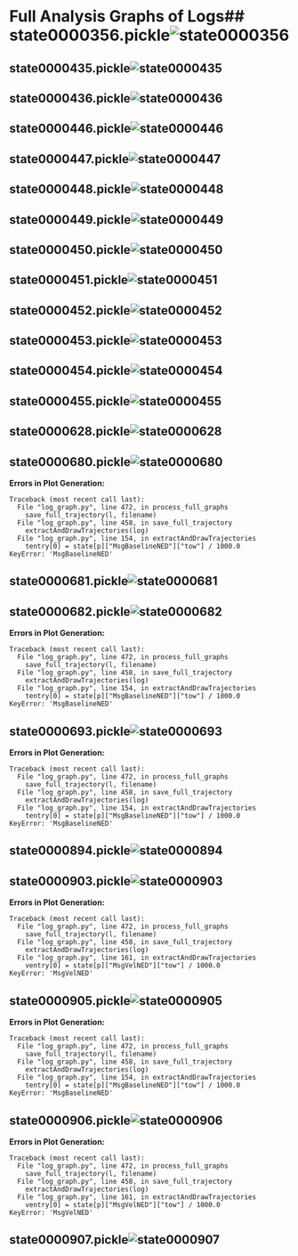 # Full Analysis Graphs of Logs## state0000356.pickle![state0000356](https://raw.githubusercontent.com/njoubert/spooky/master/logs/state0000356.iconic.png)
## state0000435.pickle![state0000435](https://raw.githubusercontent.com/njoubert/spooky/master/logs/state0000435.iconic.png)
## state0000436.pickle![state0000436](https://raw.githubusercontent.com/njoubert/spooky/master/logs/state0000436.iconic.png)
## state0000446.pickle![state0000446](https://raw.githubusercontent.com/njoubert/spooky/master/logs/state0000446.iconic.png)
## state0000447.pickle![state0000447](https://raw.githubusercontent.com/njoubert/spooky/master/logs/state0000447.iconic.png)
## state0000448.pickle![state0000448](https://raw.githubusercontent.com/njoubert/spooky/master/logs/state0000448.iconic.png)
## state0000449.pickle![state0000449](https://raw.githubusercontent.com/njoubert/spooky/master/logs/state0000449.iconic.png)
## state0000450.pickle![state0000450](https://raw.githubusercontent.com/njoubert/spooky/master/logs/state0000450.iconic.png)
## state0000451.pickle![state0000451](https://raw.githubusercontent.com/njoubert/spooky/master/logs/state0000451.iconic.png)
## state0000452.pickle![state0000452](https://raw.githubusercontent.com/njoubert/spooky/master/logs/state0000452.iconic.png)
## state0000453.pickle![state0000453](https://raw.githubusercontent.com/njoubert/spooky/master/logs/state0000453.iconic.png)
## state0000454.pickle![state0000454](https://raw.githubusercontent.com/njoubert/spooky/master/logs/state0000454.iconic.png)
## state0000455.pickle![state0000455](https://raw.githubusercontent.com/njoubert/spooky/master/logs/state0000455.iconic.png)
## state0000628.pickle![state0000628](https://raw.githubusercontent.com/njoubert/spooky/master/logs/state0000628.iconic.png)
## state0000680.pickle![state0000680](https://raw.githubusercontent.com/njoubert/spooky/master/logs/state0000680.iconic.png)
**Errors in Plot Generation:**
```
Traceback (most recent call last):
  File "log_graph.py", line 472, in process_full_graphs
    save_full_trajectory(l, filename)
  File "log_graph.py", line 458, in save_full_trajectory
    extractAndDrawTrajectories(log)
  File "log_graph.py", line 154, in extractAndDrawTrajectories
    tentry[0] = state[p]["MsgBaselineNED"]["tow"] / 1000.0
KeyError: 'MsgBaselineNED'
```
## state0000681.pickle![state0000681](https://raw.githubusercontent.com/njoubert/spooky/master/logs/state0000681.iconic.png)
## state0000682.pickle![state0000682](https://raw.githubusercontent.com/njoubert/spooky/master/logs/state0000682.iconic.png)
**Errors in Plot Generation:**
```
Traceback (most recent call last):
  File "log_graph.py", line 472, in process_full_graphs
    save_full_trajectory(l, filename)
  File "log_graph.py", line 458, in save_full_trajectory
    extractAndDrawTrajectories(log)
  File "log_graph.py", line 154, in extractAndDrawTrajectories
    tentry[0] = state[p]["MsgBaselineNED"]["tow"] / 1000.0
KeyError: 'MsgBaselineNED'
```
## state0000693.pickle![state0000693](https://raw.githubusercontent.com/njoubert/spooky/master/logs/state0000693.iconic.png)
**Errors in Plot Generation:**
```
Traceback (most recent call last):
  File "log_graph.py", line 472, in process_full_graphs
    save_full_trajectory(l, filename)
  File "log_graph.py", line 458, in save_full_trajectory
    extractAndDrawTrajectories(log)
  File "log_graph.py", line 154, in extractAndDrawTrajectories
    tentry[0] = state[p]["MsgBaselineNED"]["tow"] / 1000.0
KeyError: 'MsgBaselineNED'
```
## state0000894.pickle![state0000894](https://raw.githubusercontent.com/njoubert/spooky/master/logs/state0000894.iconic.png)
## state0000903.pickle![state0000903](https://raw.githubusercontent.com/njoubert/spooky/master/logs/state0000903.iconic.png)
**Errors in Plot Generation:**
```
Traceback (most recent call last):
  File "log_graph.py", line 472, in process_full_graphs
    save_full_trajectory(l, filename)
  File "log_graph.py", line 458, in save_full_trajectory
    extractAndDrawTrajectories(log)
  File "log_graph.py", line 161, in extractAndDrawTrajectories
    ventry[0] = state[p]["MsgVelNED"]["tow"] / 1000.0
KeyError: 'MsgVelNED'
```
## state0000905.pickle![state0000905](https://raw.githubusercontent.com/njoubert/spooky/master/logs/state0000905.iconic.png)
**Errors in Plot Generation:**
```
Traceback (most recent call last):
  File "log_graph.py", line 472, in process_full_graphs
    save_full_trajectory(l, filename)
  File "log_graph.py", line 458, in save_full_trajectory
    extractAndDrawTrajectories(log)
  File "log_graph.py", line 154, in extractAndDrawTrajectories
    tentry[0] = state[p]["MsgBaselineNED"]["tow"] / 1000.0
KeyError: 'MsgBaselineNED'
```
## state0000906.pickle![state0000906](https://raw.githubusercontent.com/njoubert/spooky/master/logs/state0000906.iconic.png)
**Errors in Plot Generation:**
```
Traceback (most recent call last):
  File "log_graph.py", line 472, in process_full_graphs
    save_full_trajectory(l, filename)
  File "log_graph.py", line 458, in save_full_trajectory
    extractAndDrawTrajectories(log)
  File "log_graph.py", line 161, in extractAndDrawTrajectories
    ventry[0] = state[p]["MsgVelNED"]["tow"] / 1000.0
KeyError: 'MsgVelNED'
```
## state0000907.pickle![state0000907](https://raw.githubusercontent.com/njoubert/spooky/master/logs/state0000907.iconic.png)
